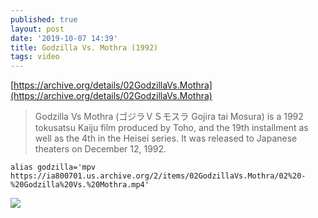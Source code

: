 ```yaml
---
published: true
layout: post
date: '2019-10-07 14:39'
title: Godzilla Vs. Mothra (1992)
tags: video 
---
```

[https://archive.org/details/02GodzillaVs.Mothra](https://archive.org/details/02GodzillaVs.Mothra)

> Godzilla Vs Mothra (ゴジラＶＳモスラ Gojira tai Mosura) is a 1992 tokusatsu Kaiju film produced by Toho, and the 19th installment as well as the 4th in the Heisei series. It was released to Japanese theaters on December 12, 1992.

    alias godzilla='mpv https://ia800701.us.archive.org/2/items/02GodzillaVs.Mothra/02%20-%20Godzilla%20Vs.%20Mothra.mp4'
    
![](https://m.media-amazon.com/images/M/MV5BNWYxZjE3MGQtZWZmMC00NTFjLTlkZmUtODFkZDY1MGYyZWQ4XkEyXkFqcGdeQXVyNjM2NTM3ODA@._V1_.jpg)
